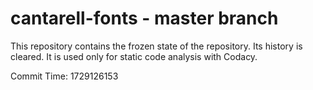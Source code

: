 # cantarell-fonts - master branch

This repository contains the frozen state of the repository.
Its history is cleared. It is used only for static code
analysis with Codacy.

Commit Time: 1729126153